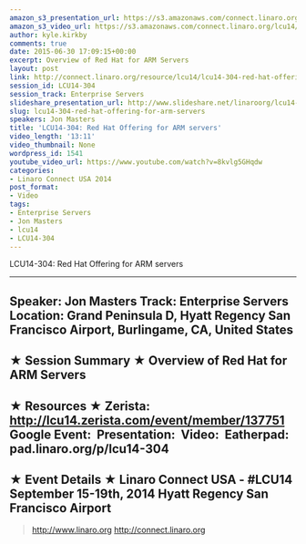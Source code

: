 ```yaml
---
amazon_s3_presentation_url: https://s3.amazonaws.com/connect.linaro.org/hkg15/Videos/09-17-Wednesday/LCU14-304.pdf
amazon_s3_video_url: https://s3.amazonaws.com/connect.linaro.org/lcu14/videos/09-17-Wednesday/LCU14-304-+Red+Hat+Offering+for+ARM+servers.mp4
author: kyle.kirkby
comments: true
date: 2015-06-30 17:09:15+00:00
excerpt: Overview of Red Hat for ARM Servers
layout: post
link: http://connect.linaro.org/resource/lcu14/lcu14-304-red-hat-offering-for-arm-servers/
session_id: LCU14-304
session_track: Enterprise Servers
slideshare_presentation_url: http://www.slideshare.net/linaroorg/lcu14-304-linaro-connectusa2014
slug: lcu14-304-red-hat-offering-for-arm-servers
speakers: Jon Masters
title: 'LCU14-304: Red Hat Offering for ARM servers'
video_length: '13:11'
video_thumbnail: None
wordpress_id: 1541
youtube_video_url: https://www.youtube.com/watch?v=8kvlg5GHqdw
categories:
- Linaro Connect USA 2014
post_format:
- Video
tags:
- Enterprise Servers
- Jon Masters
- lcu14
- LCU14-304
---
```


LCU14-304: Red Hat Offering for ARM servers

---------------------------------------------------

Speaker: Jon Masters
Track: Enterprise Servers
Location: Grand Peninsula D, Hyatt Regency San Francisco Airport, Burlingame, CA, United States
---------------------------------------------------

★ Session Summary ★
Overview of Red Hat for ARM Servers
---------------------------------------------------

★ Resources ★
Zerista: http://lcu14.zerista.com/event/member/137751
Google Event: 
Presentation: 
Video: 
Eatherpad: pad.linaro.org/p/lcu14-304
---------------------------------------------------

★ Event Details ★
Linaro Connect USA - #LCU14
September 15-19th, 2014
Hyatt Regency San Francisco Airport
---------------------------------------------------

> http://www.linaro.org
> http://connect.linaro.org
